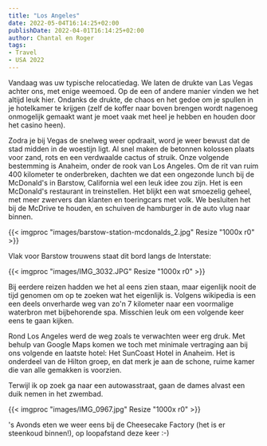 ```yaml
---
title: "Los Angeles"
date: 2022-05-04T16:14:25+02:00
publishDate: 2022-04-01T16:14:25+02:00
author: Chantal en Roger
tags:
- Travel
- USA 2022
---
```


Vandaag was uw typische relocatiedag. We laten de drukte van Las Vegas achter ons, met enige weemoed. Op de een of andere manier vinden we het altijd leuk hier. Ondanks de drukte, de chaos en het gedoe om je spullen in je hotelkamer te krijgen (zelf de koffer naar boven brengen wordt nagenoeg onmogelijk gemaakt want je moet vaak met heel je hebben en houden door het casino heen).

Zodra je bij Vegas de snelweg weer opdraait, word je weer bewust dat de stad midden in de woestijn ligt. Al snel maken de betonnen kolossen plaats voor zand, rots en een verdwaalde cactus of struik. Onze volgende bestemming is Anaheim, onder de rook van Los Angeles. Om de rit van ruim 400 kilometer te onderbreken, dachten we dat een ongezonde lunch bij de McDonald's in Barstow, California wel een leuk idee zou zijn. Het is een McDonald's restaurant in treinstellen. Het blijkt een wat smoezelig geheel, met meer zwervers dan klanten en toeringcars met volk. We besluiten het bij de McDrive te houden, en schuiven de hamburger in de auto vlug naar binnen.

{{< imgproc "images/barstow-station-mcdonalds_2.jpg" Resize "1000x r0" >}}

Vlak voor Barstow trouwens staat dit bord langs de Interstate:

{{< imgproc "images/IMG_3032.JPG" Resize "1000x r0" >}}

Bij eerdere reizen hadden we het al eens zien staan, maar eigenlijk nooit de tijd genomen om op te zoeken wat het eigenlijk is. Volgens wikipedia is een een deels onverharde weg van zo'n 7 kilometer naar een voormalige waterbron met bijbehorende spa. Misschien leuk om een volgende keer eens te gaan kijken.

Rond Los Angeles werd de weg zoals te verwachten weer erg druk. Met behulp van Google Maps komen we toch met minimale vertraging aan bij ons volgende en laatste hotel: Het SunCoast Hotel in Anaheim. Het is onderdeel van de Hilton groep, en dat merk je aan de schone, ruime kamer die van alle gemakken is voorzien.

Terwijl ik op zoek ga naar een autowasstraat, gaan de dames alvast een duik nemen in het zwembad.

{{< imgproc "images/IMG_0967.jpg" Resize "1000x r0" >}}

's Avonds eten we weer eens bij de Cheesecake Factory (het is er steenkoud binnen!), op loopafstand deze keer :-)
